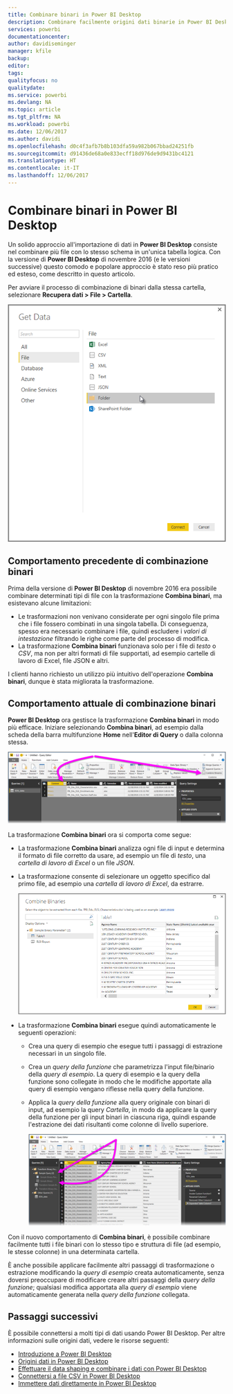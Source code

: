 ```yaml
---
title: Combinare binari in Power BI Desktop
description: Combinare facilmente origini dati binarie in Power BI Desktop
services: powerbi
documentationcenter: 
author: davidiseminger
manager: kfile
backup: 
editor: 
tags: 
qualityfocus: no
qualitydate: 
ms.service: powerbi
ms.devlang: NA
ms.topic: article
ms.tgt_pltfrm: NA
ms.workload: powerbi
ms.date: 12/06/2017
ms.author: davidi
ms.openlocfilehash: d0c4f3afb7b8b103dfa59a982b067bbad24251fb
ms.sourcegitcommit: d91436de68a0e833ecff18d976de9d9431bc4121
ms.translationtype: HT
ms.contentlocale: it-IT
ms.lasthandoff: 12/06/2017
---
```

# <a name="combine-binaries-in-power-bi-desktop"></a>Combinare binari in Power BI Desktop
Un solido approccio all'importazione di dati in **Power BI Desktop** consiste nel combinare più file con lo stesso schema in un'unica tabella logica. Con la versione di **Power BI Desktop** di novembre 2016 (e le versioni successive) questo comodo e popolare approccio è stato reso più pratico ed esteso, come descritto in questo articolo.

Per avviare il processo di combinazione di binari dalla stessa cartella, selezionare **Recupera dati > File > Cartella**.

![](media/desktop-combine-binaries/combine-binaries_1.png)

## <a name="previous-combine-binaries-behavior"></a>Comportamento precedente di combinazione binari
Prima della versione di **Power BI Desktop** di novembre 2016 era possibile combinare determinati tipi di file con la trasformazione **Combina binari**, ma esistevano alcune limitazioni:

* Le trasformazioni non venivano considerate per ogni singolo file prima che i file fossero combinati in una singola tabella. Di conseguenza, spesso era necessario combinare i file, quindi escludere i *valori di intestazione* filtrando le righe come parte del processo di modifica.
* La trasformazione **Combina binari** funzionava solo per i file di *testo* o *CSV*, ma non per altri formati di file supportati, ad esempio cartelle di lavoro di Excel, file JSON e altri.

I clienti hanno richiesto un utilizzo più intuitivo dell'operazione **Combina binari**, dunque è stata migliorata la trasformazione.

## <a name="current-combine-binaries-behavior"></a>Comportamento attuale di combinazione binari
**Power BI Desktop** ora gestisce la trasformazione **Combina binari** in modo più efficace. Iniziare selezionando **Combina binari**, ad esempio dalla scheda della barra multifunzione **Home** nell'**Editor di Query** o dalla colonna stessa.

![](media/desktop-combine-binaries/combine-binaries_2a.png)

La trasformazione **Combina binari** ora si comporta come segue:

* La trasformazione **Combina binari** analizza ogni file di input e determina il formato di file corretto da usare, ad esempio un file di *testo*, una *cartella di lavoro di Excel* o un file *JSON*.
* La trasformazione consente di selezionare un oggetto specifico dal primo file, ad esempio una *cartella di lavoro di Excel*, da estrarre.
  
  ![](media/desktop-combine-binaries/combine-binaries_3.png)
* La trasformazione **Combina binari** esegue quindi automaticamente le seguenti operazioni:
  
  * Crea una query di esempio che esegue tutti i passaggi di estrazione necessari in un singolo file.
  * Crea un *query della funzione* che parametrizza l'input file/binario della *query di esempio*. La query di esempio e la query della funzione sono collegate in modo che le modifiche apportate alla query di esempio vengano riflesse nella query della funzione.
  * Applica la *query della funzione* alla query originale con binari di input, ad esempio la query *Cartella*, in modo da applicare la query della funzione per gli input binari in ciascuna riga, quindi espande l'estrazione dei dati risultanti come colonne di livello superiore.
    
    ![](media/desktop-combine-binaries/combine-binaries_4.png)

Con il nuovo comportamento di **Combina binari**, è possibile combinare facilmente tutti i file binari con lo stesso tipo e struttura di file (ad esempio, le stesse colonne) in una determinata cartella.

È anche possibile applicare facilmente altri passaggi di trasformazione o estrazione modificando la *query di esempio* creata automaticamente, senza doversi preoccupare di modificare creare altri passaggi della *query della funzione*; qualsiasi modifica apportata alla *query di esempio* viene automaticamente generata nella *query della funzione* collegata.

## <a name="next-steps"></a>Passaggi successivi
È possibile connettersi a molti tipi di dati usando Power BI Desktop. Per altre informazioni sulle origini dati, vedere le risorse seguenti:

* [Introduzione a Power BI Desktop](desktop-getting-started.md)
* [Origini dati in Power BI Desktop](desktop-data-sources.md)
* [Effettuare il data shaping e combinare i dati con Power BI Desktop](desktop-shape-and-combine-data.md)
* [Connettersi a file CSV in Power BI Desktop](desktop-connect-csv.md)   
* [Immettere dati direttamente in Power BI Desktop](desktop-enter-data-directly-into-desktop.md)   

